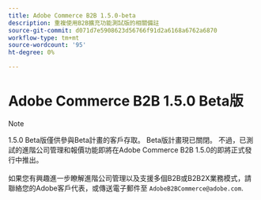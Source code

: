 ```yaml
---
title: Adobe Commerce B2B 1.5.0-beta
description: 重複使用B2B擴充功能測試版的相關備註
source-git-commit: d071d7e5908623d56766f91d2a6168a6762a6870
workflow-type: tm+mt
source-wordcount: '95'
ht-degree: 0%

---
```


# Adobe Commerce B2B 1.5.0 Beta版

>[!NOTE]
>
>1.5.0 Beta版僅供參與Beta計畫的客戶存取。 Beta版計畫現已關閉。 不過，已測試的進階公司管理和報價功能即將在Adobe Commerce B2B 1.5.0的即將正式發行中推出。<br><br>如果您有興趣進一步瞭解進階公司管理以及支援多個B2B或B2B2X業務模式，請聯絡您的Adobe客戶代表，或傳送電子郵件至 `AdobeB2BCommerce@adobe.com`.
